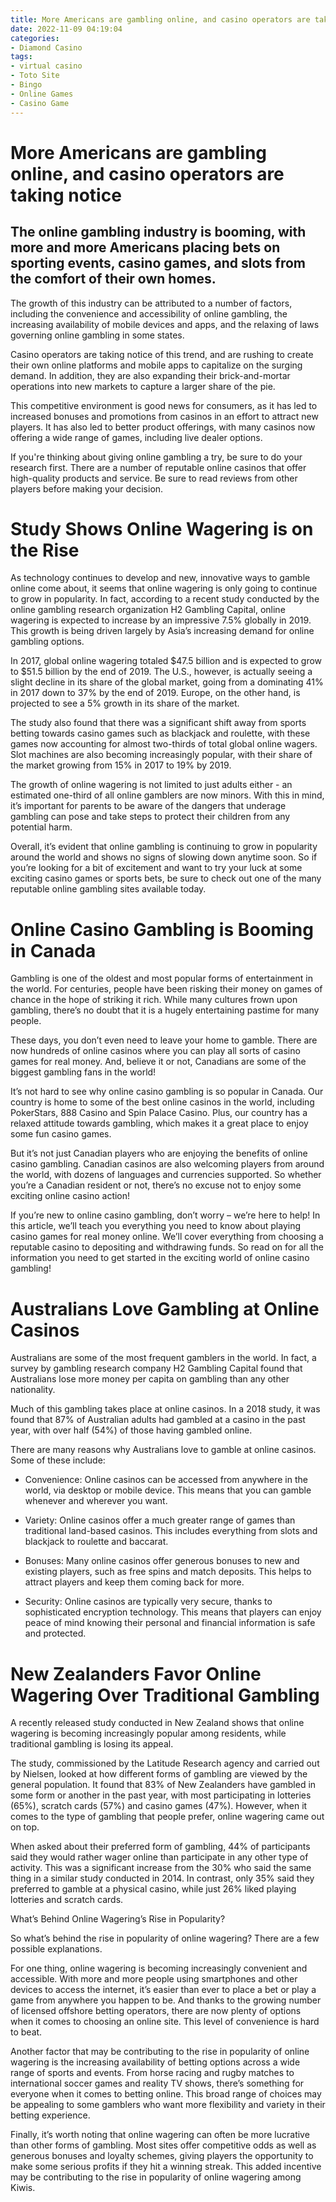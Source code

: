 ```yaml
---
title: More Americans are gambling online, and casino operators are taking notice
date: 2022-11-09 04:19:04
categories:
- Diamond Casino
tags:
- virtual casino
- Toto Site
- Bingo
- Online Games
- Casino Game
---
```



#  More Americans are gambling online, and casino operators are taking notice

## The online gambling industry is booming, with more and more Americans placing bets on sporting events, casino games, and slots from the comfort of their own homes.

The growth of this industry can be attributed to a number of factors, including the convenience and accessibility of online gambling, the increasing availability of mobile devices and apps, and the relaxing of laws governing online gambling in some states.

Casino operators are taking notice of this trend, and are rushing to create their own online platforms and mobile apps to capitalize on the surging demand. In addition, they are also expanding their brick-and-mortar operations into new markets to capture a larger share of the pie.

This competitive environment is good news for consumers, as it has led to increased bonuses and promotions from casinos in an effort to attract new players. It has also led to better product offerings, with many casinos now offering a wide range of games, including live dealer options.

If you're thinking about giving online gambling a try, be sure to do your research first. There are a number of reputable online casinos that offer high-quality products and service. Be sure to read reviews from other players before making your decision.

#  Study Shows Online Wagering is on the Rise 

As technology continues to develop and new, innovative ways to gamble online come about, it seems that online wagering is only going to continue to grow in popularity. In fact, according to a recent study conducted by the online gambling research organization H2 Gambling Capital, online wagering is expected to increase by an impressive 7.5% globally in 2019. This growth is being driven largely by Asia’s increasing demand for online gambling options.

In 2017, global online wagering totaled $47.5 billion and is expected to grow to $51.5 billion by the end of 2019. The U.S., however, is actually seeing a slight decline in its share of the global market, going from a dominating 41% in 2017 down to 37% by the end of 2019. Europe, on the other hand, is projected to see a 5% growth in its share of the market. 

The study also found that there was a significant shift away from sports betting towards casino games such as blackjack and roulette, with these games now accounting for almost two-thirds of total global online wagers. Slot machines are also becoming increasingly popular, with their share of the market growing from 15% in 2017 to 19% by 2019. 

The growth of online wagering is not limited to just adults either - an estimated one-third of all online gamblers are now minors. With this in mind, it’s important for parents to be aware of the dangers that underage gambling can pose and take steps to protect their children from any potential harm. 

Overall, it’s evident that online gambling is continuing to grow in popularity around the world and shows no signs of slowing down anytime soon. So if you’re looking for a bit of excitement and want to try your luck at some exciting casino games or sports bets, be sure to check out one of the many reputable online gambling sites available today.

#  Online Casino Gambling is Booming in Canada 

Gambling is one of the oldest and most popular forms of entertainment in the world. For centuries, people have been risking their money on games of chance in the hope of striking it rich. While many cultures frown upon gambling, there’s no doubt that it is a hugely entertaining pastime for many people.

These days, you don’t even need to leave your home to gamble. There are now hundreds of online casinos where you can play all sorts of casino games for real money. And, believe it or not, Canadians are some of the biggest gambling fans in the world!

It’s not hard to see why online casino gambling is so popular in Canada. Our country is home to some of the best online casinos in the world, including PokerStars, 888 Casino and Spin Palace Casino. Plus, our country has a relaxed attitude towards gambling, which makes it a great place to enjoy some fun casino games.

But it’s not just Canadian players who are enjoying the benefits of online casino gambling. Canadian casinos are also welcoming players from around the world, with dozens of languages and currencies supported. So whether you’re a Canadian resident or not, there’s no excuse not to enjoy some exciting online casino action!

If you’re new to online casino gambling, don’t worry – we’re here to help! In this article, we’ll teach you everything you need to know about playing casino games for real money online. We’ll cover everything from choosing a reputable casino to depositing and withdrawing funds. So read on for all the information you need to get started in the exciting world of online casino gambling!

#  Australians Love Gambling at Online Casinos 

Australians are some of the most frequent gamblers in the world. In fact, a survey by gambling research company H2 Gambling Capital found that Australians lose more money per capita on gambling than any other nationality.

Much of this gambling takes place at online casinos. In a 2018 study, it was found that 87% of Australian adults had gambled at a casino in the past year, with over half (54%) of those having gambled online.

There are many reasons why Australians love to gamble at online casinos. Some of these include:

- Convenience: Online casinos can be accessed from anywhere in the world, via desktop or mobile device. This means that you can gamble whenever and wherever you want.

- Variety: Online casinos offer a much greater range of games than traditional land-based casinos. This includes everything from slots and blackjack to roulette and baccarat.

- Bonuses: Many online casinos offer generous bonuses to new and existing players, such as free spins and match deposits. This helps to attract players and keep them coming back for more.

- Security: Online casinos are typically very secure, thanks to sophisticated encryption technology. This means that players can enjoy peace of mind knowing their personal and financial information is safe and protected.

#  New Zealanders Favor Online Wagering Over Traditional Gambling

A recently released study conducted in New Zealand shows that online wagering is becoming increasingly popular among residents, while traditional gambling is losing its appeal.

The study, commissioned by the Latitude Research agency and carried out by Nielsen, looked at how different forms of gambling are viewed by the general population. It found that 83% of New Zealanders have gambled in some form or another in the past year, with most participating in lotteries (65%), scratch cards (57%) and casino games (47%). However, when it comes to the type of gambling that people prefer, online wagering came out on top.

When asked about their preferred form of gambling, 44% of participants said they would rather wager online than participate in any other type of activity. This was a significant increase from the 30% who said the same thing in a similar study conducted in 2014. In contrast, only 35% said they preferred to gamble at a physical casino, while just 26% liked playing lotteries and scratch cards.

What’s Behind Online Wagering’s Rise in Popularity?

So what’s behind the rise in popularity of online wagering? There are a few possible explanations.

For one thing, online wagering is becoming increasingly convenient and accessible. With more and more people using smartphones and other devices to access the internet, it’s easier than ever to place a bet or play a game from anywhere you happen to be. And thanks to the growing number of licensed offshore betting operators, there are now plenty of options when it comes to choosing an online site. This level of convenience is hard to beat.

Another factor that may be contributing to the rise in popularity of online wagering is the increasing availability of betting options across a wide range of sports and events. From horse racing and rugby matches to international soccer games and reality TV shows, there’s something for everyone when it comes to betting online. This broad range of choices may be appealing to some gamblers who want more flexibility and variety in their betting experience.

Finally, it’s worth noting that online wagering can often be more lucrative than other forms of gambling. Most sites offer competitive odds as well as generous bonuses and loyalty schemes, giving players the opportunity to make some serious profits if they hit a winning streak. This added incentive may be contributing to the rise in popularity of online wagering among Kiwis.